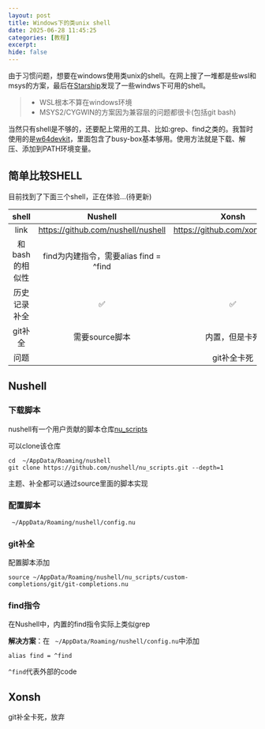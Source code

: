 ```yaml
---
layout: post
title: Windows下的类unix shell
date: 2025-06-28 11:45:25
categories: [教程]
excerpt:
hide: false
---
```

 由于习惯问题，想要在windows使用类unix的shell。在网上搜了一堆都是些wsl和msys的方案，最后在[Starship](https://starship.rs/zh-CN/)发现了一些windws下可用的shell。

> - WSL根本不算在windows环境
> - MSYS2/CYGWIN的方案因为兼容层的问题都很卡(包括git bash)

当然只有shell是不够的，还要配上常用的工具、比如:grep、find之类的。我暂时使用的是[w64devkit](https://github.com/skeeto/w64devkit)，里面包含了busy-box基本够用。使用方法就是下载、解压、添加到PATH环境变量。

## 简单比较SHELL

目前找到了下面三个shell，正在体验...(待更新)

|     shell     |                Nushell                |             Xonsh             |             Elvish             |
| :------------: | :------------------------------------: | :----------------------------: | :-----------------------------: |
|      link      |   https://github.com/nushell/nushell   | https://github.com/xonsh/xonsh | https://github.com/elves/elvish |
| 和bash的相似性 | find为内建指令，需要alias find = ^find |                                |                                |
|  历史记录补全  |                  ✅️                  |              ✅️              |              ✅️              |
|    git补全    |             需要source脚本             |         内置，但是卡死         |         需要source脚本         |
|      问题      |                                        |          git补全卡死          |                                |

## Nushell

### 下载脚本

nushell有一个用户贡献的脚本仓库[nu_scripts](https://github.com/nushell/nu_scripts)

可以clone该仓库

```
cd  ~/AppData/Roaming/nushell
git clone https://github.com/nushell/nu_scripts.git --depth=1
```

主题、补全都可以通过source里面的脚本实现

### 配置脚本

` ~/AppData/Roaming/nushell/config.nu`

### git补全

配置脚本添加
```
source ~/AppData/Roaming/nushell/nu_scripts/custom-completions/git/git-completions.nu
```

### find指令

在Nushell中，内置的find指令实际上类似grep

**解决方案**：在 ` ~/AppData/Roaming/nushell/config.nu`中添加

```
alias find = ^find
```

`^find`代表外部的code


## Xonsh

git补全卡死，放弃
